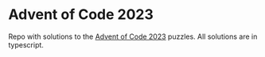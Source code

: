 # Advent of Code 2023

Repo with solutions to the [Advent of Code 2023](https://adventofcode.com/2023) puzzles. All solutions are in typescript.
